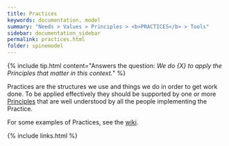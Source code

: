```yaml
---
title: Practices
keywords: documentation, model
summary: "Needs > Values > Principles > <b>PRACTICES</b> > Tools"
sidebar: documentation_sidebar
permalink: practices.html
folder: spinemodel
---
```


{% include tip.html content="Answers the question: *We do {X} to apply the Principles that matter in this context.*" %}
 
Practices are the structures we use and things we do in order to get work done. To be applied effectively they should be supported by one or more [Principles](/principles.html) that are well understood by all the people implementing the Practice.

For some examples of Practices, see the [wiki](http://spine.wiki/practices.html).

{% include links.html %}
